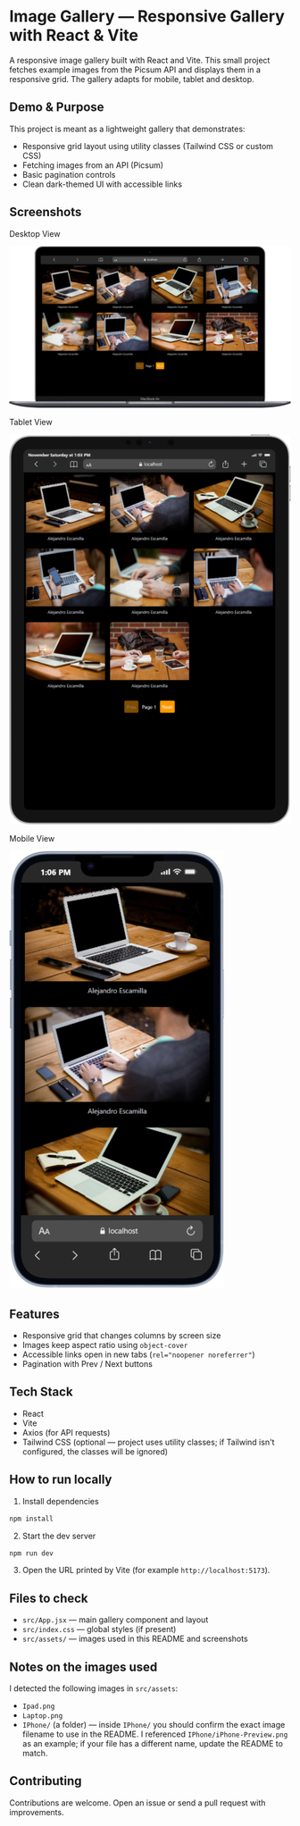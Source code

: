 # Image Gallery — Responsive Gallery with React & Vite

A responsive image gallery built with React and Vite. This small project fetches example images from the Picsum API and displays them in a responsive grid. The gallery adapts for mobile, tablet and desktop.

## Demo & Purpose

This project is meant as a lightweight gallery that demonstrates:

- Responsive grid layout using utility classes (Tailwind CSS or custom CSS)
- Fetching images from an API (Picsum)
- Basic pagination controls
- Clean dark-themed UI with accessible links

## Screenshots

Desktop View

![Desktop View](src/assets/Laptop.png)

Tablet View

![Tablet View](src/assets/Ipad.png)

Mobile View

![Mobile View](src/assets/Iphone.png)


## Features

- Responsive grid that changes columns by screen size
- Images keep aspect ratio using `object-cover`
- Accessible links open in new tabs (`rel="noopener noreferrer"`)
- Pagination with Prev / Next buttons

## Tech Stack

- React
- Vite
- Axios (for API requests)
- Tailwind CSS (optional — project uses utility classes; if Tailwind isn't configured, the classes will be ignored)

## How to run locally

1. Install dependencies

```powershell
npm install
```

2. Start the dev server

```powershell
npm run dev
```

3. Open the URL printed by Vite (for example `http://localhost:5173`).

## Files to check

- `src/App.jsx` — main gallery component and layout
- `src/index.css` — global styles (if present)
- `src/assets/` — images used in this README and screenshots

## Notes on the images used

I detected the following images in `src/assets`:

- `Ipad.png`
- `Laptop.png`
- `IPhone/` (a folder) — inside `IPhone/` you should confirm the exact image filename to use in the README. I referenced `IPhone/iPhone-Preview.png` as an example; if your file has a different name, update the README to match.

## Contributing

Contributions are welcome. Open an issue or send a pull request with improvements.



